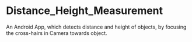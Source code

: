 # Distance_Height_Measurement
An Android App, which detects distance and height of objects, by focusing the cross-hairs in Camera towards object.  
